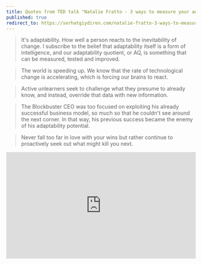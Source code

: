 ```yaml
---
title: Quotes from TED talk "Natalie Fratto - 3 ways to measure your adaptability and how to improve it"
published: true
redirect_to: https://serhatgiydiren.com/natalie-fratto-3-ways-to-measure-your-adaptability-and-how-to-improve-it
---
```


> It's adaptability. How well a person reacts to the inevitability of change. I subscribe to the belief that adaptability itself is a form of intelligence, and our adaptability quotient, or AQ, is something that can be measured, tested and improved.

> The world is speeding up. We know that the rate of technological change is accelerating, which is forcing our brains to react.

> Active unlearners seek to challenge what they presume to already know, and instead, override that data with new information.

> The Blockbuster CEO was too focused on exploiting his already successful business model, so much so that he couldn't see around the next corner. In that way, his previous success became the enemy of his adaptability potential.

> Never fall too far in love with your wins but rather continue to proactively seek out what might kill you next.

<div style="max-width:854px"><div style="position:relative;height:0;padding-bottom:56.25%"><iframe src="https://embed.ted.com/talks/natalie_fratto_3_ways_to_measure_your_adaptability_and_how_to_improve_it" width="854" height="480" style="position:absolute;left:0;top:0;width:100%;height:100%" frameborder="0" scrolling="no" allowfullscreen></iframe></div></div>
